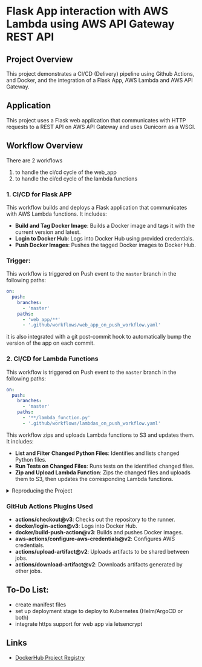 # Flask App interaction with AWS Lambda using AWS API Gateway REST API

## Project Overview

This project demonstrates a CI/CD (Delivery) pipeline using Github Actions, and Docker, and the integration of a Flask App, AWS Lambda and AWS API Gateway. 

## Application
This project uses a Flask web application that communicates with HTTP requests to a REST API on AWS API Gateway and uses Gunicorn as a WSGI.

## Workflow Overview
There are 2 workflows
 1. to handle the ci/cd cycle of the web_app
 2. to handle the ci/cd cycle of the lambda functions

### 1. CI/CD for Flask APP

This workflow builds and deploys a Flask application that communicates with AWS Lambda functions. It includes:

- **Build and Tag Docker Image**: Builds a Docker image and tags it with the current version and latest.
- **Login to Docker Hub**: Logs into Docker Hub using provided credentials.
- **Push Docker Images**: Pushes the tagged Docker images to Docker Hub.

### Trigger:
This workflow is triggered on Push event to the `master` branch in the following paths:
```yaml
on:
  push:
    branches:
      - 'master'
    paths:
      - 'web_app/**'
      - '.github/workflows/web_app_on_push_workflow.yaml'
```
it is also integrated with a git post-commit hook to automatically bump the version of the app on each commit. 

### 2. CI/CD for Lambda Functions
This workflow is triggered on Push event to the `master` branch in the following paths:
```yaml
on:
  push:
    branches:
      - 'master'
    paths:
      - '**/lambda_function.py'
      - '.github/workflows/lambdas_on_push_workflow.yaml'
```
This workflow zips and uploads Lambda functions to S3 and updates them. It includes:

- **List and Filter Changed Python Files**: Identifies and lists changed Python files.
- **Run Tests on Changed Files**: Runs tests on the identified changed files.
- **Zip and Upload Lambda Function**: Zips the changed files and uploads them to S3, then updates the corresponding Lambda functions.


<details>
<summary>Reproducing the Project</summary>
## Lambda Functions:
### Overview
- **lambda-Backup**
  - `lambda_function.py`: runs on a cronjob to backup the S3 bucket containing the lambda functions daily, weekly and monthly

    | Required Environment Variables |
    | --- | --- |
    |`SOURCE_BUCKET` | Name of Lambda functions' S3 Bucket |
    |`BACKUP_BUCKET` | Name of backup S3 Bucket |

    | Required Trigger |
    | --- | --- |
    |  `EventBridge` | Daily |
    |  `EventBridge` | Weekly |
    |  `EventBridge` | Monthly |

- **csv_to_excel**
  - `lambda_function.py`: Converts CSV files to Excel format.
      
- **lambda_discord_msg**
  - `lambda_function.py`: Sends messages to a Discord channel via a webhook URL.

    Required Environment Variables:
      - 
      `DISCORD_URL` | Discord Webhook Url

- **gitlab_create_user**
  - `lambda_function.py`: using a google sheet to obtain user credentials, Creates a new user, group and project in GitLab and adds the user to the new group as a reporter, using the GitLab API.

    Required Environment Variables:
      -
      `GITLAB_TOKEN`      | GitLab PAT to manage users, groups, and projects
      `GITLAB_INSTANCE_ID`| your aws instance id, used to retrieve public ip
      `GITLAB_GROUP_NAME` | Generic String
      `GITLAB_GROUP_DESC` | Generic String

    Required Google Sheets fields:
      -
      `email`
      `password`
      `username`
      `name`

      
- **gitlab_new_project**
  - `lambda_function.py`: Creates a python script from a template and uploads it to S3, and provides the user with the downloads link, the script then creates a new directory with a blank file of the user's choosing, and new project in GitLab using the GitLab API, and pushes the file to the newly opened project.

    Required Environment Variables:
      -
      `BUCKET_NAME`       | aws S3 bucket that stores executable script
      `REGION`            | aws region where your S3 bucket is in
      `GITLAB_TOKEN`      | GitLab PAT to create a project
      `GITLAB_INSTANCE_ID`| your aws instance id, used to retrieve public ip
      `GITLAB_USER`       | username that will own the project
      
- **wikipedia_func**
  - `lambda_function.py`: Fetches the selected subject's Wikipedia's top pages, and stores it in an S3 file for history.
    Required Environment Variables:
      -
      `BUCKET_NAME`       | name of bucket to store wiki search history
      `FILE_KEY`          | key to history file

### Setting Up AWS Lambda Function

1. **Create a Lambda Function**:
  - Navigate to Lambda in the AWS Management Console.
  - Click "Create Function" and choose "Author from scratch".
  - Enter the function name and select the default runtime (e.g., Python 3.12).
2. **Set Environment Variables**:
  - In the Configuration tab, select "Environment variables".
  - Add the required key-value pairs.
3. **Set Permissions**:
  - In the Configuration tab, select "Permissions".
  - Ensure the Lambda function has the necessary IAM role with permissions to execute and log to CloudWatch, remeber to grant least privilaged permissions.
4. **Set Timeout**:
  - In the Configuration tab, select "General configuration".
  - set the timeout so the lambda functio has enough time to execute

### Setting Up AWS API Gateway

1. **Create an API**:
  - Navigate to API Gateway in the AWS Management Console.
  - Click "Create API" and select "REST API".
2. **Create a Resource**:
  - Define the paths for your resources.
3. **Create a Method**:
  - Choose an HTTP method (e.g., GET, POST) and set it up with the appropriate integration request/response configurations.
4. **Integrate with Lambda**:
  - In the Integration section, select "Lambda Function" and choose your Lambda function.
5. **Set up binary types**:
  - Configure the API Settings > Binary media types as needed.
6. **Deploy API**:
  - Deploy the API to the stage of your choosing and get the URLs you need for the .env file

### Flask Application:
**web_app**
  - `app.py`: A simple Flask web application demonstrating AWS Lambda integration use AWS API Gateway REST API.

## Web_App Dockerfile
- **Base Image**: Uses `python:alpine3.19` for a lightweight Python environment.
- **Work Directory**: Sets the working directory to `/home/lambda_app_user`.
- **Install Dependencies**: Copies `requirements.txt` and installs Python dependencies without cache.
- **Copy Source Code**: Copies the source code to the working directory.
- **Run Application**: Uses Gunicorn to run the Flask application with 4 workers, binding to port 8000.

## Setup
1. **Clone the Repository**:
    ```bash
    git clone https://github.com/Evgeny-Nik/project_aws_lambda_app.git
    cd project_aws_lambda_app
    ```
2. **Setup the .env file**:
    ```bash
    touch web_app/.env
    ```

#### Environment Variables Example (.env-example)

The`.env` file in your web_app directory should have the following example values:

```
LAMBDA_CSV = "<AWS_API_Gateway_Link_goes_here>/csv"
LAMBDA_DISCORD = "<AWS_API_Gateway_Link_goes_here>/discord"
LAMBDA_GITLAB_USER = "<AWS_API_Gateway_Link_goes_here>/gitlab_create_user"
LAMBDA_GITLAB_PROJECT = "<AWS_API_Gateway_Link_goes_here>/gitlab_create_project"
LAMBDA_WIKI = "<AWS_API_Gateway_Link_goes_here>/wiki"
```
3. **Trigger the workflow to build the app**:
- Push changes to the `master` branch.
- see triggers [here](#trigger)

4. **Deploy the app to env of your choosing**
- to run web app locally:

```bash
docker run ${DOCKERHUB_USERNAME}/github_app:latest
```
</details>

### GitHub Actions Plugins Used

- **actions/checkout@v3**: Checks out the repository to the runner.
- **docker/login-action@v3**: Logs into Docker Hub.
- **docker/build-push-action@v3**: Builds and pushes Docker images.
- **aws-actions/configure-aws-credentials@v2**: Configures AWS credentials.
- **actions/upload-artifact@v2**: Uploads artifacts to be shared between jobs.
- **actions/download-artifact@v2**: Downloads artifacts generated by other jobs.

## To-Do List:
- create manifest files
- set up deployment stage to deploy to Kubernetes (Helm/ArgoCD or both)
- integrate https support for web app via letsencrypt

## Links

- [DockerHub Project Registry](https://hub.docker.com/repository/docker/evgenyniko/lambda_app_app)